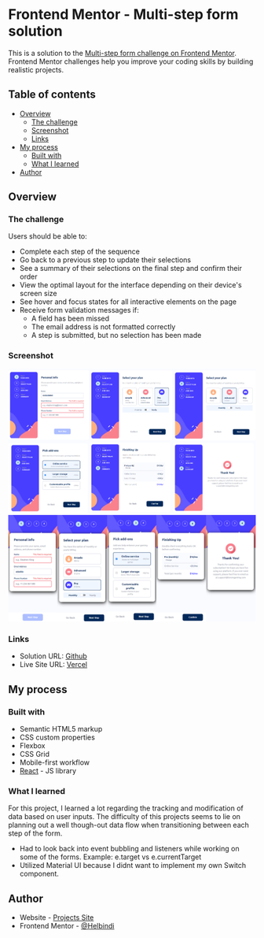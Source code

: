 # Frontend Mentor - Multi-step form solution

This is a solution to the [Multi-step form challenge on Frontend Mentor](https://www.frontendmentor.io/challenges/multistep-form-YVAnSdqQBJ). Frontend Mentor challenges help you improve your coding skills by building realistic projects.

## Table of contents

- [Overview](#overview)
  - [The challenge](#the-challenge)
  - [Screenshot](#screenshot)
  - [Links](#links)
- [My process](#my-process)
  - [Built with](#built-with)
  - [What I learned](#what-i-learned)
- [Author](#author)

## Overview

### The challenge

Users should be able to:

- Complete each step of the sequence
- Go back to a previous step to update their selections
- See a summary of their selections on the final step and confirm their order
- View the optimal layout for the interface depending on their device's screen size
- See hover and focus states for all interactive elements on the page
- Receive form validation messages if:
  - A field has been missed
  - The email address is not formatted correctly
  - A step is submitted, but no selection has been made

### Screenshot

![1678347652954](image/README/1678347652954.png)![1678347657074](image/README/1678347657074.png)

### Links

- Solution URL: [Github](https://github.com/Helbindi/multi-step-form)
- Live Site URL: [Vercel](https://helbindi-multi-step-form.vercel.app/)

## My process

### Built with

- Semantic HTML5 markup
- CSS custom properties
- Flexbox
- CSS Grid
- Mobile-first workflow
- [React](https://reactjs.org/) - JS library

### What I learned

For this project, I learned a lot regarding the tracking and modification of data based on user inputs. The difficulty of this projects seems to lie on planning out a well though-out data flow when transitioning between each step of the form.

- Had to look back into event bubbling and listeners while working on some of the forms. Example: e.target vs e.currentTarget
- Utilized Material UI because I didnt want to implement my own Switch component.

## Author

- Website - [Projects Site](https://my-projects-site.vercel.app/)
- Frontend Mentor - [@Helbindi](https://www.frontendmentor.io/profile/Helbind)
